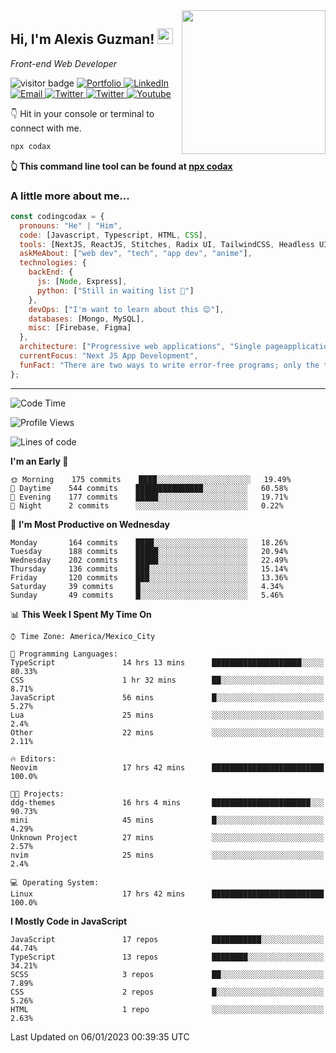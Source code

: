 <img align='right' src="https://media.giphy.com/media/M9gbBd9nbDrOTu1Mqx/giphy.gif" width="230">
<h2>Hi, I'm Alexis Guzman! <img src="https://media.giphy.com/media/hvRJCLFzcasrR4ia7z/giphy.gif" width="25px"></h2>
<p><em>Front-end Web Developer</em></p>

<p>
  <img src="https://visitor-badge.glitch.me/badge?page_id=a12989x.a12989x&left_color=black&right_color=gray" alt="visitor badge"/>
  <a href='https://www.codingcodax.dev/' target='_blank'>
    <img alt='Portfolio' src='https://img.shields.io/badge/Portfolio-black?logo=vercel&style=flat-square'>
  </a>
  <a href='https://linkedin.com/in/codingcodax/' target='_blank'>
    <img alt='LinkedIn' src='https://img.shields.io/badge/LinkedIn-black?logo=LinkedIn&style=flat-square'>
  </a>
  <a href='mailto:codingcodax@gmail.com' target='_blank'>
    <img alt='Email' src='https://img.shields.io/badge/Email-black?logo=Gmail&style=flat-square'>
  </a>
  <a href='https://twitter.com/codingcodax' target='_blank'>
    <img alt='Twitter' src='https://img.shields.io/badge/Twitter-black?logo=Twitter&style=flat-square'>
  </a>
  <a href='https://www.instagram.com/codingcodax/' target='_blank'>
    <img alt='Twitter' src='https://img.shields.io/badge/Instagram-black?logo=Instagram&style=flat-square'>
  </a>
  <a href='https://www.youtube.com/@codingcodax' target='_blank'>
    <img alt='Youtube' src='https://img.shields.io/badge/YouTube-black?logo=Youtube&style=flat-square'>
  </a>
</p>

👇 Hit in your console or terminal to connect with me.

```bash
npx codax
```
**👆 This command line tool can be found at [npx codax](https://github.com/a12989x/npx-codax)**

<h3>A little more about me...</h3>

```javascript
const codingcodax = {
  pronouns: "He" | "Him",
  code: [Javascript, Typescript, HTML, CSS],
  tools: [NextJS, ReactJS, Stitches, Radix UI, TailwindCSS, Headless UI, Prisma],
  askMeAbout: ["web dev", "tech", "app dev", "anime"],
  technologies: {
    backEnd: {
      js: [Node, Express],
      python: ["Still in waiting list 🥲"]
    },
    devOps: ["I'm want to learn about this 😊"],
    databases: [Mongo, MySQL],
    misc: [Firebase, Figma]
  },
  architecture: ["Progressive web applications", "Single pageapplications"],
  currentFocus: "Next JS App Development",
  funFact: "There are two ways to write error-free programs; only the third one works"
};
```

---

<!--START_SECTION:waka-->
![Code Time](http://img.shields.io/badge/Code%20Time-1%2C053%20hrs%202%20mins-blue)

![Profile Views](http://img.shields.io/badge/Profile%20Views-0-blue)

![Lines of code](https://img.shields.io/badge/From%20Hello%20World%20I%27ve%20Written-296%20Thousand%20lines%20of%20code-blue)

**I'm an Early 🐤** 

```text
🌞 Morning    175 commits    ████░░░░░░░░░░░░░░░░░░░░░   19.49% 
🌆 Daytime    544 commits    ███████████████░░░░░░░░░░   60.58% 
🌃 Evening    177 commits    █████░░░░░░░░░░░░░░░░░░░░   19.71% 
🌙 Night      2 commits      ░░░░░░░░░░░░░░░░░░░░░░░░░   0.22%

```
📅 **I'm Most Productive on Wednesday** 

```text
Monday       164 commits    ████░░░░░░░░░░░░░░░░░░░░░   18.26% 
Tuesday      188 commits    █████░░░░░░░░░░░░░░░░░░░░   20.94% 
Wednesday    202 commits    █████░░░░░░░░░░░░░░░░░░░░   22.49% 
Thursday     136 commits    ███░░░░░░░░░░░░░░░░░░░░░░   15.14% 
Friday       120 commits    ███░░░░░░░░░░░░░░░░░░░░░░   13.36% 
Saturday     39 commits     █░░░░░░░░░░░░░░░░░░░░░░░░   4.34% 
Sunday       49 commits     █░░░░░░░░░░░░░░░░░░░░░░░░   5.46%

```


📊 **This Week I Spent My Time On** 

```text
⌚︎ Time Zone: America/Mexico_City

💬 Programming Languages: 
TypeScript               14 hrs 13 mins      ████████████████████░░░░░   80.33% 
CSS                      1 hr 32 mins        ██░░░░░░░░░░░░░░░░░░░░░░░   8.71% 
JavaScript               56 mins             █░░░░░░░░░░░░░░░░░░░░░░░░   5.27% 
Lua                      25 mins             ░░░░░░░░░░░░░░░░░░░░░░░░░   2.4% 
Other                    22 mins             ░░░░░░░░░░░░░░░░░░░░░░░░░   2.11%

🔥 Editors: 
Neovim                   17 hrs 42 mins      █████████████████████████   100.0%

🐱‍💻 Projects: 
ddg-themes               16 hrs 4 mins       ██████████████████████░░░   90.73% 
mini                     45 mins             █░░░░░░░░░░░░░░░░░░░░░░░░   4.29% 
Unknown Project          27 mins             ░░░░░░░░░░░░░░░░░░░░░░░░░   2.57% 
nvim                     25 mins             ░░░░░░░░░░░░░░░░░░░░░░░░░   2.4%

💻 Operating System: 
Linux                    17 hrs 42 mins      █████████████████████████   100.0%

```

**I Mostly Code in JavaScript** 

```text
JavaScript               17 repos            ███████████░░░░░░░░░░░░░░   44.74% 
TypeScript               13 repos            ████████░░░░░░░░░░░░░░░░░   34.21% 
SCSS                     3 repos             ██░░░░░░░░░░░░░░░░░░░░░░░   7.89% 
CSS                      2 repos             █░░░░░░░░░░░░░░░░░░░░░░░░   5.26% 
HTML                     1 repo              ░░░░░░░░░░░░░░░░░░░░░░░░░   2.63%

```



 Last Updated on 06/01/2023 00:39:35 UTC
<!--END_SECTION:waka-->
